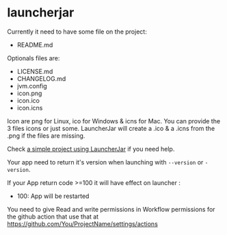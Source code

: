 # launcherjar

Currently it need to have some file on the project:
- README.md

Optionals files are:
- LICENSE.md
- CHANGELOG.md
- jvm.config
- icon.png
- icon.ico
- icon.icns

Icon are png for Linux, ico for Windows & icns for Mac. You can provide the 3 files icons or just some.
LauncherJar will create a .ico & a .icns from the .png if the files are missing.

Check [a simple project using LauncherJar](https://github.com/HydrolienF/LauncherJarExample) if you need help.

Your app need to return it's version when launching with `--version` or `-version`.

If your App return code >=100 it will have effect on launcher :
- 100: App will be restarted

You need to give Read and write permissions in Workflow permissions for the github action that use that at https://github.com/You/ProjectName/settings/actions
